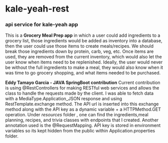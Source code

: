 # kale-yeah-rest
### api service for kale-yeah app
This is a **Grocery Meal Prep app** in which a user could add ingredients to a grocery list, those ingredients would be added as inventory into a database, then the user could use those items to create meals/recipes. We should break those ingredients down by protein, carb, veg, etc. Once items are used, they are removed from the current inventory, which would also let the user know when items need to be replenished. Ideally, the user would never be without the full ingredients to make a meal, they would also know when it was time to go grocery shopping, and what items needed to be purchased.


**Eddy Tamayo Garcia - JAVA SpringBoot contribution**
Current contribution is using @RestControllers for making RESTful web services and allows the class to handle the requests made by the client. I was able to fetch data with a MediaType.Application_JSON response and using RestTemplate.exchange method. The API url is inserted into this exchange method along with the API key as a dynamic variable + a HTTPMethod.GET operation. Under *resources* folder , one can find the ingredients,meal planning, recipes, and trivia classes with endpoints that I created. Another annotation used is the @RequestMapping. API key is stored in environment variables so its kept hidden from the public within Application.properties folder.
